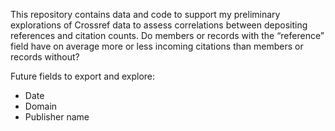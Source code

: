 This repository contains data and code to support my preliminary explorations of Crossref data to assess correlations between depositing references and citation counts. Do members or records with the “reference” field have on average more or less incoming citations than members or records without?

Future fields to export and explore:
- Date
- Domain
- Publisher name